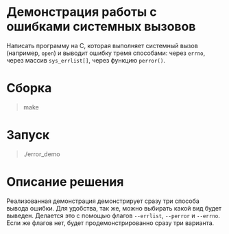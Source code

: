 # Демонстрация работы с ошибками системных вызовов
Написать программу на C, которая выполняет системный вызов (например, `open`) и выводит ошибку тремя способами: через `errno`, через массив `sys_errlist[]`, через функцию `perror()`.

# Сборка
> make

# Запуск
> ./error_demo

# Описание решения
Реализованная демонстрация демонстрирует сразу три способа вывода ошибки. Для удобства, так же, можно выбирать какой вид будет выведен. Делается это с помощью флагов `--errlist`, `--perror` и `--errno`. Если же флагов нет, будет продемонстрированно сразу три варианта.
